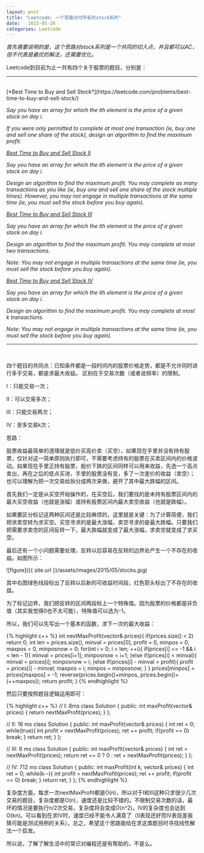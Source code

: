```yaml
---
layout: post
title: "Leetcode: 一个思路对付所有的stock系列"
date:   2015-05-20
categories: Leetcode
---
```


*首先需要说明的是，这个思路对stock系列是一个共同的切入点，并且都可以AC，但不代表是最优的解法，还需要优化。*

Leetcode到目前为止一共有四个关于股票的题目，分别是：

***
<br />
[*Best Time to Buy and Sell Stock*](https://leetcode.com/problems/best-time-to-buy-and-sell-stock/)

*Say you have an array for which the ith element is the price of a given stock on day i.*

*If you were only permitted to complete at most one transaction (ie, buy one and sell one share of the stock), design an algorithm to find the maximum profit.*


[*Best Time to Buy and Sell Stock II*](https://leetcode.com/problems/best-time-to-buy-and-sell-stock-ii/)

*Say you have an array for which the ith element is the price of a given stock on day i.*

*Design an algorithm to find the maximum profit. You may complete as many transactions as you like (ie, buy one and sell one share of the stock multiple times). However, you may not engage in multiple transactions at the same time (ie, you must sell the stock before you buy again).*

[*Best Time to Buy and Sell Stock III*](https://leetcode.com/problems/best-time-to-buy-and-sell-stock-iii/)

*Say you have an array for which the ith element is the price of a given stock on day i.*

*Design an algorithm to find the maximum profit. You may complete at most two transactions.*

*Note: You may not engage in multiple transactions at the same time (ie, you must sell the stock before you buy again).*

[*Best Time to Buy and Sell Stock IV*](https://leetcode.com/problems/best-time-to-buy-and-sell-stock-iv/)

*Say you have an array for which the ith element is the price of a given stock on day i.*

*Design an algorithm to find the maximum profit. You may complete at most k transactions.*

*Note: You may not engage in multiple transactions at the same time (ie, you must sell the stock before you buy again).*

***
<br />

四个题目的共同点：已知条件都是一段时间内的股票价格走势，都是不允许同时进行多手交易，都是求最大收益。
区别在于交易次数（或者说频率）的限制。

I：只能交易一次；

II：可以交易多次；

III：只能交易两次；

IV：至多交易k次；

思路：

股票收益最简单的道理就是低价买高价卖（买空），如果现在手里并没有持有股票，仅针对这一简单原则执行即可，不需要考虑持有的股票在买卖区间内的价格波动。如果现在手里正持有股票，股价下跌的区间同样可以用来收益，先选一个高点卖出，再在之后的低点买进，手里的股票没有变，多了一次差价的收益（卖空）；也可以理解为把一次交易给拆分成两次来做，避开了其中最大跌幅的区间。

首先我们一定是从买空开始操作的，在买空后，我们要找的是未持有股票区间内的最大买空收益（也就是涨幅）或持有股票区间内最大卖空收益（也就是跌幅）。

如果要区分标记这两种区间还是比较麻烦的，这里就是关键：为了计算简便，我们把求卖空转为求买空。买空寻求的是最大涨幅，卖空寻求的是最大跌幅。只要我们把需要求卖空的区间反转一下，最大跌幅就变成了最大涨幅，求卖空就变成了求买空。

最后还有一个小问题需要处理，反转以后容易在反转的边界处产生一个不存在的收益。如图所示：

![figure]({{ site.url }}/assets/images/2015/05/stocks.jpg)

其中右图绿色线段标出了反转以后新的可收益时间段，红色箭头标出了不存在的收益。

为了标记边界，我们把反转的区间两段标上一个特殊值。因为股票的价格都是非负值（其实我觉得0也不太可能），特殊值可以选为-1。

所以，我们可以先写出一个基本的函数，求下一次的最大收益：

{% highlight c++ %}
int nextMaxProfit(vector<int>& prices){
    if(prices.size() < 2) return 0;
    int len = prices.size(), minval = prices[0], profit = 0, minpos = 0, maxpos = 0, minposnow = 0;
    for(int i = 0; i < len; ++i){
        if(prices[i] == -1 &&  i < len - 1){
            minval = prices[i+1];
            minposnow = i+1;
        }else if(prices[i] < minval){
            minval = prices[i];
            minposnow = i;
        }else if(prices[i] - minval > profit){
            profit = prices[i] - minval;
            maxpos = i;
            minpos = minposnow;
        }
    }
    prices[minpos] = prices[maxpos] = -1;
    reverse(prices.begin()+minpos, prices.begin()+(++maxpos));
    return profit;
}
{% endhighlight %}

然后只要按照题目逻辑运用即可：

{% highlight c++ %}
// I: 8ms
class Solution {
public:
    int maxProfit(vector<int>& prices) {
        return nextMaxProfit(prices);
    }
};

// II: 16 ms
class Solution {
public:
    int maxProfit(vector<int>& prices) {
        int ret = 0;
        while(true){
            int profit = nextMaxProfit(prices);
            ret += profit;
            if(profit == 0) break;
        }
        return ret;
    }
};

// III: 8 ms
class Solution {
public:
    int maxProfit(vector<int>& prices) {
        int ret = nextMaxProfit(prices);
        return ret == 0 ? 0 : ret + nextMaxProfit(prices);
    }
};

// IV: 712 ms
class Solution {
public:
    int maxProfit(int k, vector<int>& prices) {
        int ret = 0;
        while(k--){
            int profit = nextMaxProfit(prices);
            ret += profit;
            if(profit == 0) break;
        }
        return ret;
    }
};
{% endhighlight %}

复杂度方面，每求一次nextMaxProfit都是O(n)，所以对于I和III这种只求很少几次交易的题目，复杂度都是O(n)，速度还是比较不错的。不限制交易次数的话，最坏的情况是要执行n/2次交易，复杂度将会变成O(n^2)。IV的复杂度也会达到O(kn)。可以看到在求IV时，速度已经不能令人满意了（II表现还好而IV表现差我猜可能是测试用例的关系）。总之，希望这个思路能给在求这类题目时寻找线性解法一个启发。

所以说，了解了解生活中的常识对编程还是有帮助的，不是么。

